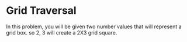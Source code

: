 # Grid Traversal

In this problem, you will be given two number values that will represent a grid box. so 2, 3 will create a 2X3 grid square. 

